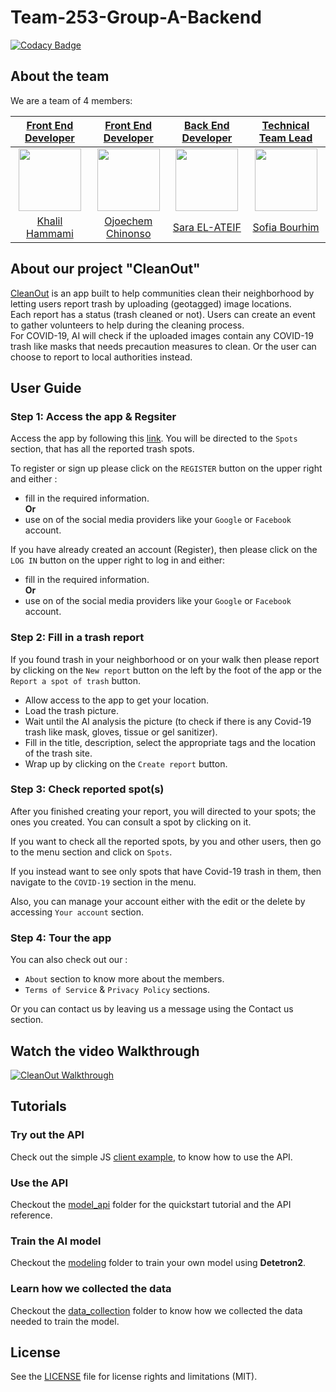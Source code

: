 # Team-253-Group-A-Backend

[![Codacy Badge](https://api.codacy.com/project/badge/Grade/8ba8b336227345f490088789142864bd)](https://app.codacy.com/gh/BuildForSDGCohort2/Team-253-Group-A-Backend?utm_source=github.com&utm_medium=referral&utm_content=BuildForSDGCohort2/Team-253-Group-A-Backend&utm_campaign=Badge_Grade_Dashboard)

## About the team

We are a team of 4 members: 

|[Front End Developer](https://github.com/BuildForSDGCohort2/Team-253-Group-A-Frontend)|[Front End Developer](https://github.com/BuildForSDGCohort2/Team-253-Group-A-Frontend)| [Back End Developer](https://github.com/BuildForSDGCohort2/Team-253-Group-A-Backend)|[Technical Team Lead](https://github.com/BuildForSDGCohort2/Team-253-Group-A-Backend)|
|:-------------------------:|:-------------------------:|:-------------------------:|:-------------------------:|
|<img src="https://avatars1.githubusercontent.com/u/297917?s=460&v=4" width="100px" height="100px"> |  <img src="https://avatars2.githubusercontent.com/u/46009285?s=460&v=4" width="100px" height="100px"> | <img src="https://avatars2.githubusercontent.com/u/27445092?s=460&u=349cffccfccda38293e4aab20868a77b60079274&v=4" width="100px" height="100px"> | <img src="https://avatars1.githubusercontent.com/u/45902355?s=460&u=ffbc0cc593f575d67140e4197eec449a412a08c9v=4" width="100px" height="100px">|
|[Khalil Hammami](https://github.com/khammami)| [Ojoechem Chinonso](https://github.com/ChinonsoIg) | [Sara EL-ATEIF](https://github.com/elateifsara)| [Sofia Bourhim](https://github.com/SofiaBee-W) |

## About our project "CleanOut"

[CleanOut](https://awesome-jang-7f1fc2.netlify.app/) is an app built to help communities clean their neighborhood by letting users report trash by uploading (geotagged) image locations.  
Each report has a status (trash cleaned or not). Users can create an event to gather volunteers to help during the cleaning process.  
For COVID-19, AI will check if the uploaded images contain any COVID-19 trash like masks that needs precaution measures to clean. Or the user can choose to report to local authorities instead.

## User Guide

### Step 1: Access the app & Regsiter

Access the app by following this [link](https://awesome-jang-7f1fc2.netlify.app/).
You will be directed to the `Spots` section, that has all the reported trash spots.

To register or sign up please click on the `REGISTER` button on the upper right and either :  

- fill in the required information.        
  **Or**
- use on of the social media providers like your `Google` or `Facebook` account.  

If you have already created an account (Register), then please click on the `LOG IN` button on the upper right to log in and either:  

- fill in the required information.    
  **Or**  
- use on of the social media providers like your `Google` or `Facebook` account.    

### Step 2: Fill in a trash report

If you found trash in your neighborhood or on your walk then please report by clicking on the `New report` button on the left by the foot of the app or the `Report a spot of trash` button.  

- Allow access to the app to get your location.   
- Load the trash picture.   
- Wait until the AI analysis the picture (to check if there is any Covid-19 trash like mask, gloves, tissue or gel sanitizer).   
- Fill in the title, description, select the appropriate tags and the location of the trash site.   
- Wrap up by clicking on the `Create report` button.   

### Step 3: Check reported spot(s)

After you finished creating your report, you will directed to your spots; the ones you created. You can consult a spot by clicking on it.  

If you want to check all the reported spots, by you and other users, then go to the menu section and click on `Spots`.  

If you instead want to see only spots that have Covid-19 trash in them, then navigate to the `COVID-19` section in the menu.

Also, you can manage your account either with the edit or the delete by accessing `Your account` section.

### Step 4: Tour the app

You can also check out our :  

- `About` section to know more about the members.    
- `Terms of Service` & `Privacy Policy` sections.    

Or you can contact us by leaving us a message using the Contact us section.

## Watch the video Walkthrough

[![CleanOut Walkthrough](http://img.youtube.com/vi/_3QrxiEiD-s/0.jpg)](https://youtu.be/_3QrxiEiD-s "CleanOut Walkthrough")

## Tutorials

### Try out the API 
Check out the simple JS [client example](https://github.com/BuildForSDGCohort2/Team-253-Group-A-Backend/tree/develop/ai_part/model_api/client), to know how to use the API.

### Use the API
Checkout the [model_api](https://github.com/BuildForSDGCohort2/Team-253-Group-A-Backend/tree/develop/ai_part/model_api) folder for the quickstart tutorial and the API reference.

### Train the AI model
Checkout the [modeling](https://github.com/BuildForSDGCohort2/Team-253-Group-A-Backend/tree/develop/ai_part/modeling) folder to train your own model using **Detetron2**.

### Learn how we collected the data
Checkout the [data_collection](https://github.com/BuildForSDGCohort2/Team-253-Group-A-Backend/tree/develop/ai_part/data_collection) folder to know how we collected the data needed to train the model.

## License

See the [LICENSE](https://github.com/BuildForSDGCohort2/Team-253-Group-A-Backend/blob/develop/LICENSE) file for license rights and limitations (MIT).
